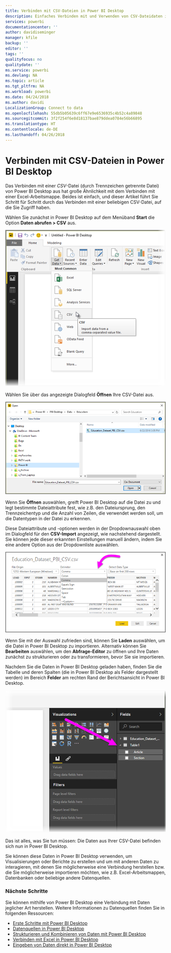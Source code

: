 ```yaml
---
title: Verbinden mit CSV-Dateien in Power BI Desktop
description: Einfaches Verbinden mit und Verwenden von CSV-Dateidaten in Power BI Desktop
services: powerbi
documentationcenter: ''
author: davidiseminger
manager: kfile
backup: ''
editor: ''
tags: ''
qualityfocus: no
qualitydate: ''
ms.service: powerbi
ms.devlang: NA
ms.topic: article
ms.tgt_pltfrm: NA
ms.workload: powerbi
ms.date: 04/24/2018
ms.author: davidi
LocalizationGroup: Connect to data
ms.openlocfilehash: 55db5b05639c6ff67e9e6536935c4b52c4a89848
ms.sourcegitcommit: 3f2f254f6e8d18137bae879ddea0784e56b66895
ms.translationtype: HT
ms.contentlocale: de-DE
ms.lasthandoff: 04/26/2018
---
```

# <a name="connect-to-csv-files-in-power-bi-desktop"></a>Verbinden mit CSV-Dateien in Power BI Desktop
Das Verbinden mit einer *CSV*-Datei (durch Trennzeichen getrennte Datei) von Power BI Desktop aus hat große Ähnlichkeit mit dem Verbinden mit einer Excel-Arbeitsmappe. Beides ist einfach, und dieser Artikel führt Sie Schritt für Schritt durch das Verbinden mit einer beliebigen CSV-Datei, auf die Sie Zugriff haben.

Wählen Sie zunächst in Power BI Desktop auf dem Menüband **Start** die Option **Daten abrufen > CSV** aus.

![](media/desktop-connect-csv/connect-to-csv_1.png)

Wählen Sie über das angezeigte Dialogfeld **Öffnen** Ihre CSV-Datei aus.

![](media/desktop-connect-csv/connect-to-csv_2.png)

Wenn Sie **Öffnen** auswählen, greift Power BI Desktop auf die Datei zu und legt bestimmte Dateiattribute fest, wie z.B. den Dateiursprung, den Trennzeichentyp und die Anzahl von Zeilen, die verwendet werden soll, um die Datentypen in der Datei zu erkennen.

Diese Dateiattribute und -optionen werden in der Dropdownauswahl oben im Dialogfeld für den **CSV-Import** angezeigt, wie nachstehend dargestellt. Sie können jede dieser erkannten Einstellungen manuell ändern, indem Sie eine andere Option aus der Dropdownliste auswählen.

![](media/desktop-connect-csv/connect-to-csv_3.png)

Wenn Sie mit der Auswahl zufrieden sind, können Sie **Laden** auswählen, um die Datei in Power BI Desktop zu importieren. Alternativ können Sie **Bearbeiten** auswählen, um den **Abfrage-Editor** zu öffnen und Ihre Daten zunächst zu strukturieren oder zu transformieren, bevor Sie sie importieren.

Nachdem Sie die Daten in Power BI Desktop geladen haben, finden Sie die Tabelle und deren Spalten (die in Power BI Desktop als Felder dargestellt werden) im Bereich **Felder** am rechten Rand der Berichtsansicht in Power BI Desktop.

![](media/desktop-connect-csv/connect-to-csv_4.png)

Das ist alles, was Sie tun müssen: Die Daten aus Ihrer CSV-Datei befinden sich nun in Power BI Desktop.

Sie können diese Daten in Power BI Desktop verwenden, um Visualisierungen oder Berichte zu erstellen und um mit anderen Daten zu interagieren, mit denen Sie möglicherweise eine Verbindung herstellen bzw. die Sie möglicherweise importieren möchten, wie z.B. Excel-Arbeitsmappen, Datenbanken oder beliebige andere Datenquellen.

### <a name="next-steps"></a>Nächste Schritte
Sie können mithilfe von Power BI Desktop eine Verbindung mit Daten jeglicher Art herstellen. Weitere Informationen zu Datenquellen finden Sie in folgenden Ressourcen:

* [Erste Schritte mit Power BI Desktop](desktop-getting-started.md)
* [Datenquellen in Power BI Desktop](desktop-data-sources.md)
* [Strukturieren und Kombinieren von Daten mit Power BI Desktop](desktop-shape-and-combine-data.md)
* [Verbinden mit Excel in Power BI Desktop](desktop-connect-excel.md)   
* [Eingeben von Daten direkt in Power BI Desktop](desktop-enter-data-directly-into-desktop.md)   

